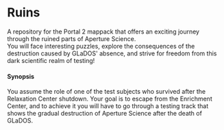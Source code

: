 # Ruins
A repository for the Portal 2 mappack that offers an exciting journey through the ruined parts of Aperture Science.<br/>
You will face interesting puzzles, explore the consequences of the destruction caused by GLaDOS' absence, and strive for freedom from this dark scientific realm of testing!
#### Synopsis
You assume the role of one of the test subjects who survived after the Relaxation Center shutdown. Your goal is to escape from the Enrichment Center, and to achieve it you will have to go through a testing track that shows the gradual destruction of Aperture Science after the death of GLaDOS.
